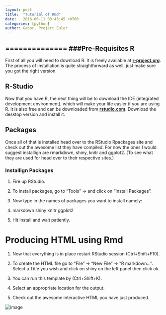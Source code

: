 ```yaml
---
layout: post
title:  "Tutorial of Rmd"
date:   2016-06-11 03:43:45 +0700
categories: [python]
author: Gabor, Project Euler
---
```

==============
###Pre-Requisites
R
-

First of all you will need to download R. It is freely available at [**r-project.org**]. The process of installation is quite straightforward as well, just make sure you got the right version.

R-Studio
--------

Now that you have R, the next thing will be to download the IDE (integrated development environment), which will make your life easier if you are using R. It is also free and can be downloaded from [**rstudio.com**]. Download the desktop version and install it.

Packages
--------

Once all of that is installed head over to the RStudio Rpackages site and check out the awesome list they have compiled. For now the ones I would suggest installign are rmarkdown, shiny, knitr and ggplot2. (To see what they are used for head over to their respective sites.)

### Installign Packages

1.  Fire up RStudio.

2.  To install packages, go to “Tools” -&gt; and click on “Install Packages”.

3.  Now type in the names of packages you want to install namely:

4.  markdown shiny knitr ggplot2

5.  Hit install and wait patiently.

Producing HTML using Rmd
========================

1.  Now that everything is in place restart RStudio session (Ctrl+Shift+F10).

2.  To create the HTML file go to “File” -&gt; “New File” -&gt; “R markdown...”. Select a Title you wish and click on shiny on the left panel then click ok.

3.  You can run this template by (Ctrl+Shift+K).

4.  Select an appropriate location for the output.

5.  Check out the awesome interactive HTML you have just produced.

![image]

  [**r-project.org**]: https://www.r-project.org/
  [**rstudio.com**]: https://www.rstudio.com/products/rstudio/
  [image]: post
